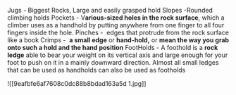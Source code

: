 

Jugs - Biggest Rocks, Large and easily grasped hold
Slopes -Rounded climbing holds
Pockets - V**arious-sized holes in the rock surface**, which a climber uses as a handhold by putting anywhere from one finger to all four fingers inside the hole.
Pinches -  edges that protrude from the rock surface like a book
Crimps -  **a small edge** or **hand-hold,** or **mean the way you grab onto such a hold and the hand position**
FootHolds - A foothold is a **rock ledge** able to bear your weight on its vertical axis and large enough for your foot to push on it in a mainly downward direction. Almost all small ledges that can be used as handholds can also be used as footholds
	

![[9eafbfe6af7608c0dc88b8bdad163a5d 1.jpg]]